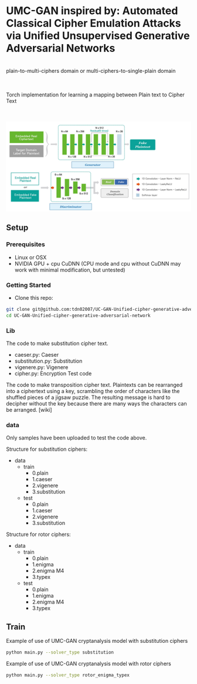 # UMC-GAN inspired by: Automated Classical Cipher Emulation Attacks via Unified Unsupervised Generative Adversarial Networks

\
plain-to-multi-ciphers domain or  multi-ciphers-to-single-plain domain

\
\
Torch implementation for learning a mapping between Plain text to Cipher Text


\
\
<img src="img/img.PNG" width="900px"/>

## Setup

### Prerequisites

- Linux or OSX
- NVIDIA GPU + cpu CuDNN (CPU mode and cpu without CuDNN may work with minimal modification, but untested)

### Getting Started

- Clone this repo:

```bash
git clone git@github.com:tdn02007/UC-GAN-Unified-cipher-generative-adversarial-network.git
cd UC-GAN-Unified-cipher-generative-adversarial-network
```

### Lib

The code to make substitution cipher text.

- caeser.py: Caeser
- substitution.py: Substitution
- vigenere.py: Vigenere
- cipher.py: Encryption Test code

The code to make transposition cipher text.
Plaintexts can be rearranged into a ciphertext using a key, scrambling the order of characters like the shuffled pieces of a jigsaw puzzle. The resulting message is hard to decipher without the key because there are many ways the characters can be arranged. [wiki]



### data

Only samples have been uploaded to test the code above.

Structure for substitution ciphers:

- data
  - train
    - 0.plain
    - 1.caeser
    - 2.vigenere
    - 3.substitution
  - test
    - 0.plain
    - 1.caeser
    - 2.vigenere
    - 3.substitution


Structure for rotor ciphers:

- data
  - train
    - 0.plain
    - 1.enigma
    - 2.enigma M4
    - 3.typex
  - test
    - 0.plain
    - 1.enigma
    - 2.enigma M4
    - 3.typex


## Train

Example of use of UMC-GAN cryptanalysis model with substitution ciphers
```bash
python main.py --solver_type substitution
```
Example of use of UMC-GAN cryptanalysis model with rotor ciphers
```bash
python main.py --solver_type rotor_enigma_typex
```
